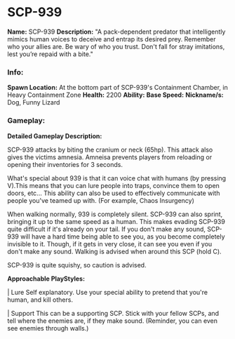 # SCP-939

**Name:** SCP-939
**Description:** "A pack-dependent predator that intelligently mimics human voices to deceive and entrap its desired prey. Remember who your allies are. Be wary of who you trust. Don't fall for stray imitations, lest you’re repaid with a bite."

### Info:

**Spawn Location:** At the bottom part of SCP-939's Containment Chamber, in Heavy Containment Zone
**Health:** 2200
**Ability:**
**Base Speed:**
**Nickname/s:** Dog, Funny Lizard

### Gameplay:

**Detailed Gameplay Description:**

SCP-939 attacks by biting the cranium or neck (65hp). This attack also gives the victims amnesia. Amneisa prevents players from reloading or opening their inventories for 3 seconds.

What's special about 939 is that it can voice chat with humans (by pressing V).This means that you can lure people into traps, convince them to open doors, etc... This ability can also be used to effectively communicate with people you've teamed up with. (For example, Chaos Insurgency)

When walking normally, 939 is completely silent. SCP-939 can also sprint, bringing it up to the same speed as a human. This makes evading SCP-939 quite difficult if it's already on your tail. If you don't make any sound, SCP-939 will have a hard time being able to see you, as you become completely invisible to it. Though, if it gets in very close, it can see you even if you don't make any sound. Walking is advised when around this SCP (hold C).

SCP-939 is quite squishy, so caution is advised.

**Approachable PlayStyles:**

| Lure
Self explanatory. Use your special ability to pretend that you're human, and kill others.

| Support
This can be a supporting SCP. Stick with your fellow SCPs, and tell where the enemies are, if they make sound. (Reminder, you can even see enemies through walls.)